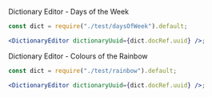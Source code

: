 Dictionary Editor - Days of the Week

```jsx
const dict = require("./test/daysOfWeek").default;

<DictionaryEditor dictionaryUuid={dict.docRef.uuid} />;
```

Dictionary Editor - Colours of the Rainbow

```jsx
const dict = require("./test/rainbow").default;

<DictionaryEditor dictionaryUuid={dict.docRef.uuid} />;
```
